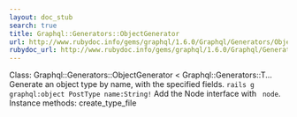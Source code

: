 ```yaml
---
layout: doc_stub
search: true
title: Graphql::Generators::ObjectGenerator
url: http://www.rubydoc.info/gems/graphql/1.6.0/Graphql/Generators/ObjectGenerator
rubydoc_url: http://www.rubydoc.info/gems/graphql/1.6.0/Graphql/Generators/ObjectGenerator
---
```


Class: Graphql::Generators::ObjectGenerator < Graphql::Generators::T...
Generate an object type by name, with the specified fields. 
``` rails g graphql:object PostType name:String! ``` 
Add the Node interface with ` node`. 
Instance methods:
create_type_file

